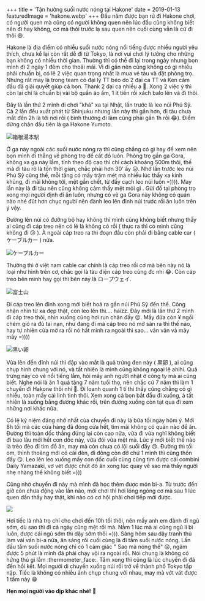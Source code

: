 +++
title = 'Tận hưởng suối nước nóng tại Hakone'
date = 2019-01-13
featuredImage = 'hakone.webp'
+++
Đầu năm được bạn rủ đi Hakone chơi, có người quen mà cũng có người không quen nên lúc đầu cũng không biết nên đi hay không, cơ mà thôi trước lạ sau quen nên cuối cùng vẫn là cứ đi thôi :laughing:. 

Hakone là địa điểm có nhiều suối nước nóng nổi tiếng được nhiều người yêu thích, chưa kể lại còn rất dễ đi từ Tokyo, là nơi vui chơi lý tưởng cho những bạn không có nhiều thời gian. Thường thì có thể đi lại trong ngày nhưng bọn mình đi 2 ngày 1 đêm cho thoải mái. Vì đi gần nên cũng không có gì nhiều phải chuẩn bị, có lẽ 2 việc quan trọng nhất là mua vé tàu và đặt phòng trọ. Nhưng rất may là trong team có đại lý TT béo do 2 đại ca TT và Ken cầm đầu đã giải quyết giúp cả bọn. Thank 2 đại ca nhiều ạ 🙇. Xong 2 việc ý thì còn lại chỉ là chuẩn bị vài bộ quần áo ấm, 1 ít tiền rồi xách balo lên và đi thôi.

Đây là lần thứ 2 mình đi chơi "khá" xa tại Nhật, lần trước là leo núi Phú Sỹ. Cả 2 lần đều xuất phát từ Shinjuku nhưng lần này thì gần hơn, đi tàu chưa mất đến 2h là tới nơi rồi ( bình thường đi làm cũng phải gần 1h rồi :joy:). Điểm dừng chân đầu tiên là ga Hakone Yumoto. 

![箱根湯本駅](https://nddblog-prod.s3.amazonaws.com/uploads/image_file/image/1/DSC_5654_copy.jpg)

Ở ga này ngoài các suối nước nóng ra thì cũng chẳng có gì hay để xem nên bọn mình đi thẳng về phòng trọ để cất đồ luôn. Phòng trọ gần ga Gora, không xa ga này lắm, tính theo độ cao thì chỉ cách khoảng 500m thôi, thế mà đi tàu rõ là tốn thời gian, chắc phải hơn 30' ấy :disappointed_relieved:. Nhớ lần trước leo núi Phú Sỹ cũng thế, mỗi tầng có mấy trăm mét mà nhiều lúc thấy xa kinh khủng, đi mãi không tới, mệt gần chết, từ đấy cạch leo núi luôn =)))). May lần này là đi tàu nên cũng không cảm thấy mệt mỏi gì . Gửi đồ tại phòng trọ xong mọi người định đi ăn luôn, nhưng có vẻ ga Gora này không có quán nào nhé đủt hơn chục người nên đành leo lên đỉnh núi trước rồi ăn luôn trên ý vậy. 

Đường lên núi có đường bộ hay không thì mình cũng không biết nhưng thấy ai cũng đi cáp treo nên có lẽ là không có rồi ( thực ra thì có mình cũng không đi :pensive: ). À ngoài cáp treo ra thì đoạn đầu còn phải đi bằng cable car ( ケーブルカー ) nữa. 

 ![ケーブルカー](https://nddblog-prod.s3-ap-northeast-1.amazonaws.com/uploads/image_file/image/28/img-spot_31-3.jpeg?X-Amz-Expires=600&X-Amz-Date=20210923T120549Z&X-Amz-Algorithm=AWS4-HMAC-SHA256&X-Amz-Credential=AKIAJMIRFLQZCKP5TS3Q%2F20210923%2Fap-northeast-1%2Fs3%2Faws4_request&X-Amz-SignedHeaders=host&X-Amz-Signature=e649ae214709275007ca93de259085d696bf46d084b52559e2303281941c8e24)

Thường thì ở việt nam cable car chính là cáp treo rồi cơ mà bên này nó là loại như hình trên cơ, chắc gọi là tàu điện cáp treo cũng đc nhỉ :joy:. Còn cáp treo bên mình hay gọi thì bên này là ロープウェイ.

![富士山](https://nddblog-prod.s3.amazonaws.com/uploads/image_file/image/2/20190103124952_IMG_1369-02.jpeg)

Đi cáp treo lên đỉnh xong mới biết hoá ra gần núi Phú Sỹ đến thế. Công nhận nhìn từ xa đẹp thật, còn leo lên thì.... haizz. Đây mới là lần thứ 2 mình đi cáp treo thôi, nhìn xuống cũng hơi run chân đấy :persevere:. Mấy đứa còn ¥ ngồi chém gió ra đủ tai nạn, như đang đi mà cáp treo nó mở sàn ra thì thế nào, hay tự nhiên cửa mở ra rồi nó hất mình ra ngoài thì sao... vân vân và mây mây =))))

![黒い卵](https://nddblog-prod.s3.amazonaws.com/uploads/image_file/image/3/DSC_5711.jpg)

Vừa lên đến đỉnh núi thì đập vào mắt là quả trứng đen này ( 黒卵 ), ai cũng chụp hình chung với nó, và tất nhiên là mình cũng không ngoại lệ ahihi. Quả trứng này có vẻ nổi tiếng lắm, hỏi mấy anh người nhật ở công ty mà ai cũng biết. Nghe nói là ăn 1 quả tăng 7 năm tuổi thọ, nên chắc cứ 7 năm thì làm 1 chuyến đi Hakone thôi nhỉ :thinking:. Đi loanh quanh 1 tí thì thấy cũng chẳng có gì nhiều, toàn mấy cái linh tinh thôi. Xem xong cả bọn bắt đầu đi xuống, à tất nhiên là xuống bằng đường khác rồi, trên đường xuống còn tạt qua đi xem những nơi khác nữa. 

Có lẽ kỷ niệm đáng nhớ nhất của chuyến đi này là bữa tối ngày hôm ý. Mới 8h tối mà các cửa hàng đã đóng cửa hết, tìm mãi không có quán nào để ăn. Đường thì toàn dốc thẳng đứng lại còn cao nữa, vừa đi vừa nghĩ không biết đi bao lâu mới hết con dốc này, vừa đói vừa mệt mà. Lúc ý mới biết thế nào là trèo đèo đi tìm đồ ăn, may mà còn chưa có lội suối đấy :cry:. Đường thì tối om, thỉnh thoảng mới có cái đèn, đi đông còn đỡ chứ 1 mình thì cũng thốn đấy :smirk:. Leo lên leo xuống mấy con dốc cuối cùng cũng tìm được cái combini Daily Yamazaki, vơ vét được chút đồ ăn xong lúc quay về sao mà thấy người nhẹ nhàng thế không biết =)))

Cũng nhờ chuyến đi này mà mình đã học thêm được món bi-a. Từ trước đến giờ còn chưa động vào lần nào, mới chơi thì hơi lóng ngóng cơ mà sau 1 lúc quen dần thấy hay thật, khi nào có cơ hội phải chơi tiếp mới được.

![](https://nddblog-prod.s3.amazonaws.com/uploads/image_file/image/9/48957937_2302688713075258_8631722476306432000_o.jpg)

Hơi tiếc là nhà trọ chỉ cho chơi đến 10h tối thôi, nên mấy anh em đành đi ngủ sớm, dù sao thì đi cả ngày cũng mệt rồi mà. Nằm 1 lúc mà ai cũng ngủ li bì luôn, được cái ngủ sớm thì dậy sớm thôi =))). Sáng hôm sau dậy tranh thủ làm vài ván bi-a nữa, ăn sáng rồi cuối cùng là đi tắm suối nước nóng. Lần đầu tắm suối nước nóng chỉ có 1 cảm giác " Sao mà nóng thế" :cry:, ngâm được 5 phút là mình đã phải chạy vội ra ngoài rồi. Nói chung là không có hứng thú gì lắm :thermometer_face:. Tắm xong thì cũng là lúc chuyến đi đã đến hồi kết. Mọi người di chuyển xuống núi rồi trở về thành phố Tokyo tấp nập. Tiếc là không có nhiều ảnh chụp chung với nhau, may mà vớt vát được 1 tấm này :grin:

**Hẹn mọi người vào dịp khác nhé!** :metal:
